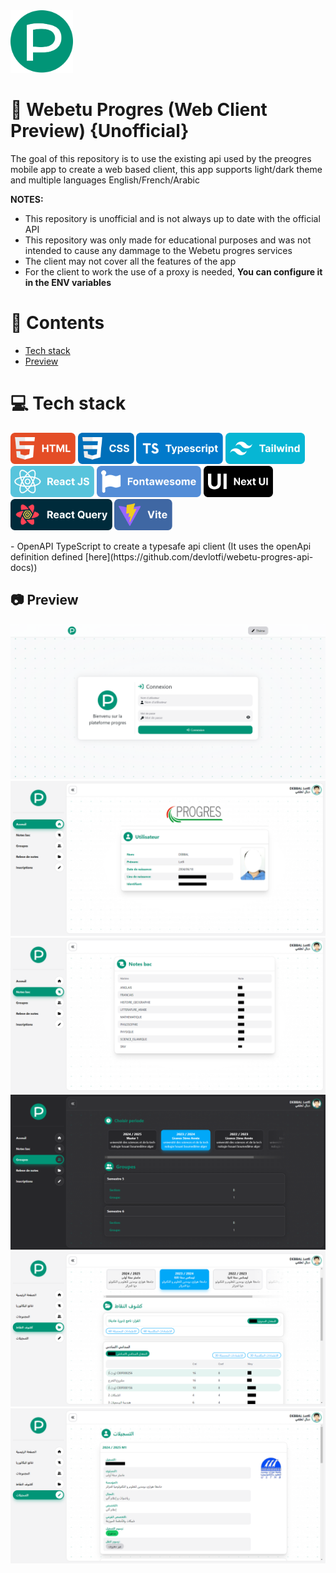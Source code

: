 <img height="100px" width="100px" src="https://github.com/devlotfi/webetu-progres-web-client/blob/main/github-assets/logo.svg">

# 📜 Webetu Progres (Web Client Preview) {Unofficial}

The goal of this repository is to use the existing api used by the preogres mobile app to create a web based client, this app supports light/dark theme and multiple languages English/French/Arabic

**NOTES:**

- This repository is unofficial and is not always up to date with the official API
- This repository was only made for educational purposes and was not intended to cause any dammage to the Webetu progres services
- The client may not cover all the features of the app
- For the client to work the use of a proxy is needed, **You can configure it in the ENV variables**

# 📌 Contents

- [Tech stack](#-tech-stack)
- [Preview](#-preview)

# 💻 Tech stack

<p float="left">
  <img height="50px" src="https://github.com/devlotfi/stack-icons/blob/main/icons/html.svg">
  <img height="50px" src="https://github.com/devlotfi/stack-icons/blob/main/icons/css.svg">
  <img height="50px" src="https://github.com/devlotfi/stack-icons/blob/main/icons/ts.svg">
  <img height="50px" src="https://github.com/devlotfi/stack-icons/blob/main/icons/tailwind.svg">
  <img height="50px" src="https://github.com/devlotfi/stack-icons/blob/main/icons/react.svg">
  <img height="50px" src="https://github.com/devlotfi/stack-icons/blob/main/icons/fontawesome.svg">
  <img height="50px" src="https://github.com/devlotfi/stack-icons/blob/main/icons/nextui.svg">
  <img height="50px" src="https://github.com/devlotfi/stack-icons/blob/main/icons/reactquery.svg">
  <img height="50px" src="https://github.com/devlotfi/stack-icons/blob/main/icons/vite.svg">
</p>
- OpenAPI TypeScript to create a typesafe api client (It uses the openApi definition defined [here](https://github.com/devlotfi/webetu-progres-api-docs))

## 📷 Preview

<img src="https://github.com/devlotfi/webetu-progres-web-client/blob/main/github-assets/preview-1.png">
<img src="https://github.com/devlotfi/webetu-progres-web-client/blob/main/github-assets/preview-2.png">
<img src="https://github.com/devlotfi/webetu-progres-web-client/blob/main/github-assets/preview-3.png">
<img src="https://github.com/devlotfi/webetu-progres-web-client/blob/main/github-assets/preview-4.png">
<img src="https://github.com/devlotfi/webetu-progres-web-client/blob/main/github-assets/preview-5.png">
<img src="https://github.com/devlotfi/webetu-progres-web-client/blob/main/github-assets/preview-6.png">
